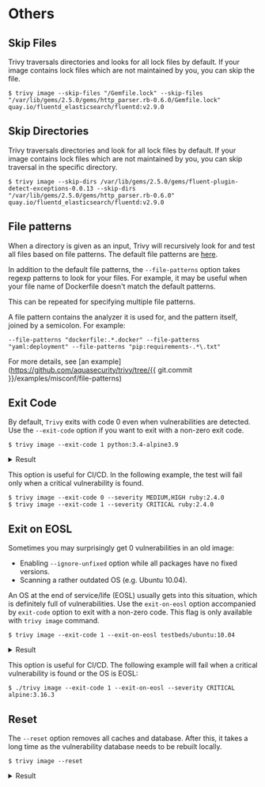 # Others

## Skip Files
Trivy traversals directories and looks for all lock files by default.
If your image contains lock files which are not maintained by you, you can skip the file.

```
$ trivy image --skip-files "/Gemfile.lock" --skip-files "/var/lib/gems/2.5.0/gems/http_parser.rb-0.6.0/Gemfile.lock" quay.io/fluentd_elasticsearch/fluentd:v2.9.0
```

## Skip Directories
Trivy traversals directories and look for all lock files by default.
If your image contains lock files which are not maintained by you, you can skip traversal in the specific directory.

```
$ trivy image --skip-dirs /var/lib/gems/2.5.0/gems/fluent-plugin-detect-exceptions-0.0.13 --skip-dirs "/var/lib/gems/2.5.0/gems/http_parser.rb-0.6.0" quay.io/fluentd_elasticsearch/fluentd:v2.9.0
```

## File patterns
When a directory is given as an input, Trivy will recursively look for and test all files based on file patterns.
The default file patterns are [here](../../misconfiguration/custom/index.md).

In addition to the default file patterns, the `--file-patterns` option takes regexp patterns to look for your files.
For example, it may be useful when your file name of Dockerfile doesn't match the default patterns.

This can be repeated for specifying multiple file patterns.

A file pattern contains the analyzer it is used for, and the pattern itself, joined by a semicolon. For example:
```
--file-patterns "dockerfile:.*.docker" --file-patterns "yaml:deployment" --file-patterns "pip:requirements-.*\.txt"
```

For more details, see [an example](https://github.com/aquasecurity/trivy/tree/{{ git.commit }}/examples/misconf/file-patterns)

## Exit Code
By default, `Trivy` exits with code 0 even when vulnerabilities are detected.
Use the `--exit-code` option if you want to exit with a non-zero exit code.

```
$ trivy image --exit-code 1 python:3.4-alpine3.9
```

<details>
<summary>Result</summary>

```
2019-05-16T12:51:43.500+0900    INFO    Updating vulnerability database...
2019-05-16T12:52:00.387+0900    INFO    Detecting Alpine vulnerabilities...

python:3.4-alpine3.9 (alpine 3.9.2)
===================================
Total: 1 (UNKNOWN: 0, LOW: 0, MEDIUM: 1, HIGH: 0, CRITICAL: 0)

+---------+------------------+----------+-------------------+---------------+--------------------------------+
| LIBRARY | VULNERABILITY ID | SEVERITY | INSTALLED VERSION | FIXED VERSION |             TITLE              |
+---------+------------------+----------+-------------------+---------------+--------------------------------+
| openssl | CVE-2019-1543    | MEDIUM   | 1.1.1a-r1         | 1.1.1b-r1     | openssl: ChaCha20-Poly1305     |
|         |                  |          |                   |               | with long nonces               |
+---------+------------------+----------+-------------------+---------------+--------------------------------+
```

</details>

This option is useful for CI/CD. In the following example, the test will fail only when a critical vulnerability is found.

```
$ trivy image --exit-code 0 --severity MEDIUM,HIGH ruby:2.4.0
$ trivy image --exit-code 1 --severity CRITICAL ruby:2.4.0
```

## Exit on EOSL
Sometimes you may surprisingly get 0 vulnerabilities in an old image:

- Enabling `--ignore-unfixed` option while all packages have no fixed versions.
- Scanning a rather outdated OS (e.g. Ubuntu 10.04).

An OS at the end of service/life (EOSL) usually gets into this situation, which is definitely full of vulnerabilities.
Use the `exit-on-eosl` option accompanied by `exit-code` option to exit with a non-zero code.
This flag is only available with `trivy image` command.

```
$ trivy image --exit-code 1 --exit-on-eosl testbeds/ubuntu:10.04
```

<details>
<summary>Result</summary>

```
2023-01-19T22:05:54.358+0800    WARN    This OS version is no longer supported by the distribution: ubuntu 10.04
2023-01-19T22:05:54.358+0800    WARN    The vulnerability detection may be insufficient because security updates are not provided

testbeds/ubuntu:10.04 (ubuntu 10.04)
====================================
Total: 0 (UNKNOWN: 0, LOW: 0, MEDIUM: 0, HIGH: 0, CRITICAL: 0)
```

</details>

This option is useful for CI/CD. The following example will fail when a critical vulnerability is found or the OS is EOSL:

```
$ ./trivy image --exit-code 1 --exit-on-eosl --severity CRITICAL alpine:3.16.3
```

## Reset
The `--reset` option removes all caches and database.
After this, it takes a long time as the vulnerability database needs to be rebuilt locally.

```
$ trivy image --reset
```

<details>
<summary>Result</summary>

```
2019-05-16T13:05:31.935+0900    INFO    Resetting...
```

</details>
